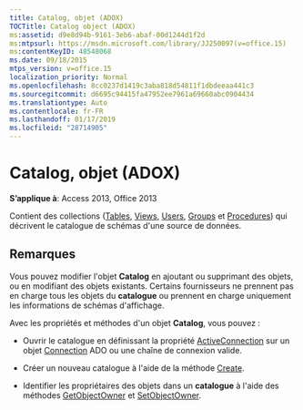```yaml
---
title: Catalog, objet (ADOX)
TOCTitle: Catalog object (ADOX)
ms:assetid: d9e8d94b-9161-3eb6-abaf-00d1244d1f2d
ms:mtpsurl: https://msdn.microsoft.com/library/JJ250097(v=office.15)
ms:contentKeyID: 48548068
ms.date: 09/18/2015
mtps_version: v=office.15
localization_priority: Normal
ms.openlocfilehash: 8cc0237d1419c3aba818d54811f1dbdeeaa441c3
ms.sourcegitcommit: d6695c94415fa47952ee7961a69660abc0904434
ms.translationtype: Auto
ms.contentlocale: fr-FR
ms.lasthandoff: 01/17/2019
ms.locfileid: "28714905"
---
```

# <a name="catalog-object-adox"></a>Catalog, objet (ADOX)


**S’applique à**: Access 2013, Office 2013

Contient des collections ([Tables](tables-collection-adox.md), [Views](views-collection-adox.md), [Users](users-collection-adox.md), [Groups](groups-collection-adox.md) et [Procedures](procedures-collection-adox.md)) qui décrivent le catalogue de schémas d'une source de données.

## <a name="remarks"></a>Remarques

Vous pouvez modifier l'objet **Catalog** en ajoutant ou supprimant des objets, ou en modifiant des objets existants. Certains fournisseurs ne prennent pas en charge tous les objets du **catalogue** ou prennent en charge uniquement les informations de schémas d'affichage.

Avec les propriétés et méthodes d'un objet **Catalog**, vous pouvez :

- Ouvrir le catalogue en définissant la propriété [ActiveConnection](activeconnection-property-adox.md) sur un objet [Connection](connection-object-ado.md) ADO ou une chaîne de connexion valide.

- Créer un nouveau catalogue à l'aide de la méthode [Create](create-method-adox.md).

- Identifier les propriétaires des objets dans un **catalogue** à l'aide des méthodes [GetObjectOwner](getobjectowner-method-adox.md) et [SetObjectOwner](https://docs.microsoft.com/office/vba/access/concepts/miscellaneous/setobjectowner-method-adox).

